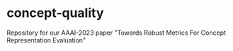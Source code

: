 # concept-quality
Repository for our AAAI-2023 paper "Towards Robust Metrics For Concept Representation Evaluation" 
